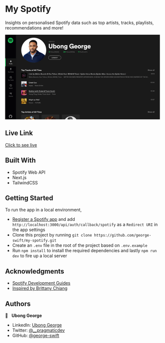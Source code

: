 # My Spotify

Insights on personalised Spotify data such as top artists, tracks, playlists, recommendations and more!

![](./public/og.png)

## Live Link

[Click to see live](https://my-spotify-pro.vercel.app)

## Built With

- Spotify Web API
- Next.js
- TailwindCSS

## Getting Started

To run the app in a local environment,

- [Register a Spotify app](https://developer.spotify.com/dashboard/applications) and add `http://localhost:3000/api/auth/callback/spotify` as a `Redirect URI` in the app settings
- Clone this project by running `git clone https://github.com/george-swift/my-spotify.git`
- Create an `.env` file in the root of the project based on `.env.example`
- Run `npm install` to install the required dependencies and lastly `npm run dev` to fire up a local server

## Acknowledgments

- [Spotify Development Guides](https://developer.spotify.com/documentation/general/guides/)
- [Inspired by Brittany Chiang](https://newline.co/courses/build-a-spotify-connected-app)

## Authors

👤 &nbsp; **Ubong George**

- LinkedIn: [Ubong George](https://www.linkedin.com/in/ubong-itok)
- Twitter: [@\_\_pragmaticdev](https://twitter.com/__pragmaticdev)
- GitHub: [@george-swift](https://github.com/george-swift)
